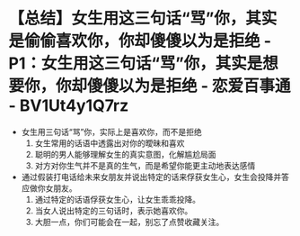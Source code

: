 # 【总结】女生用这三句话“骂”你，其实是偷偷喜欢你，你却傻傻以为是拒绝 - P1：女生用这三句话“骂”你，其实是想要你，你却傻傻以为是拒绝 - 恋爱百事通 - BV1Ut4y1Q7rz

-   女生用三句话“骂”你，实际上是喜欢你，而不是拒绝
    1.  女生常用的话语中透露出对你的曖昧和喜欢
    2.  聪明的男人能够理解女生的真实意图，化解尴尬局面
    3.  对方对你生气并不是真的生气，而是希望你能更主动地表达感情
-   通过假装打电话给未来女朋友并说出特定的话来俘获女生心，女生会投降并答应做你女朋友。
    1.  通过特定的话语俘获女生心，让女生乖乖投降。
    2.  当女人说出特定的三句话时，表示她喜欢你。
    3.  大胆一点，你们可能会在一起，别忘了点赞收藏关注。